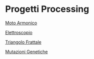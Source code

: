 # Progetti Processing
[Moto Armonico](moto_armonico.html)

[Elettroscopio](elettroscopio.html)

[Triangolo Frattale](triangolo_fractal.html)

[Mutazioni Genetiche](mutazioni_genetiche.html)
